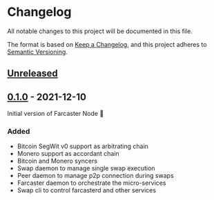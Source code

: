 # Changelog

All notable changes to this project will be documented in this file.

The format is based on [Keep a Changelog](https://keepachangelog.com/en/1.0.0/),
and this project adheres to [Semantic Versioning](https://semver.org/spec/v2.0.0.html).

## [Unreleased]

## [0.1.0] - 2021-12-10

Initial version of Farcaster Node :tada:

### Added

- Bitcoin SegWit v0 support as arbitrating chain
- Monero support as accordant chain
- Bitcoin and Monero syncers
- Swap daemon to manage single swap execution
- Peer daemon to manage p2p connection during swaps
- Farcaster daemon to orchestrate the micro-services
- Swap cli to control farcasterd and other services

[Unreleased]: https://github.com/farcaster-project/farcaster-node/compare/v0.1.0...HEAD
[0.1.0]: https://github.com/farcaster-project/farcaster-node/compare/6c42e2892c18d600d4597356a9f827d58026b54a...v0.1.0
